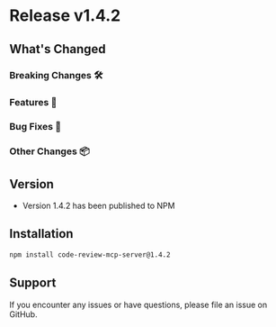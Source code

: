 # Release v1.4.2

## What's Changed

### Breaking Changes 🛠

### Features 🚀

### Bug Fixes 🐛

### Other Changes 📦

## Version
* Version 1.4.2 has been published to NPM

## Installation
```bash
npm install code-review-mcp-server@1.4.2
```

## Support
If you encounter any issues or have questions, please file an issue on GitHub.
